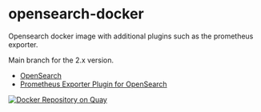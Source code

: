 # opensearch-docker
Opensearch docker image with additional plugins such as the prometheus exporter.

Main branch for the 2.x version.

* [OpenSearch](https://github.com/opensearch-project/OpenSearch)
* [Prometheus Exporter Plugin for OpenSearch](https://github.com/aiven/prometheus-exporter-plugin-for-opensearch)

[![Docker Repository on Quay](https://quay.io/repository/evryfs/opensearch-docker/status "Docker Repository on Quay")](https://quay.io/repository/evryfs/opensearch-docker)
